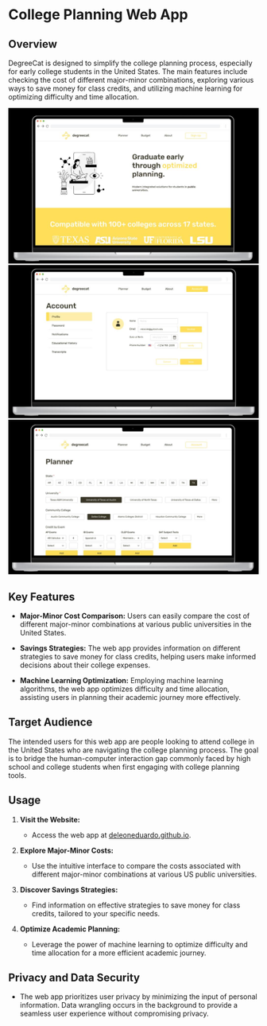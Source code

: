 # College Planning Web App

## Overview

DegreeCat is designed to simplify the college planning process, especially for early college students in the United States. The main features include checking the cost of different major-minor combinations, exploring various ways to save money for class credits, and utilizing machine learning for optimizing difficulty and time allocation.

![Home](img/IMG_2843.JPG)
![Account](img/IMG_2845.JPG)
![Planner](img/IMG_2847.JPG)

## Key Features

- **Major-Minor Cost Comparison:** Users can easily compare the cost of different major-minor combinations at various public universities in the United States.

- **Savings Strategies:** The web app provides information on different strategies to save money for class credits, helping users make informed decisions about their college expenses.

- **Machine Learning Optimization:** Employing machine learning algorithms, the web app optimizes difficulty and time allocation, assisting users in planning their academic journey more effectively.

## Target Audience

The intended users for this web app are people looking to attend college in the United States who are navigating the college planning process. The goal is to bridge the human-computer interaction gap commonly faced by high school and college students when first engaging with college planning tools.

## Usage

1. **Visit the Website:**
   - Access the web app at [deleoneduardo.github.io](#).

2. **Explore Major-Minor Costs:**
   - Use the intuitive interface to compare the costs associated with different major-minor combinations at various US public universities.

3. **Discover Savings Strategies:**
   - Find information on effective strategies to save money for class credits, tailored to your specific needs.

4. **Optimize Academic Planning:**
   - Leverage the power of machine learning to optimize difficulty and time allocation for a more efficient academic journey.

## Privacy and Data Security

- The web app prioritizes user privacy by minimizing the input of personal information. Data wrangling occurs in the background to provide a seamless user experience without compromising privacy.
